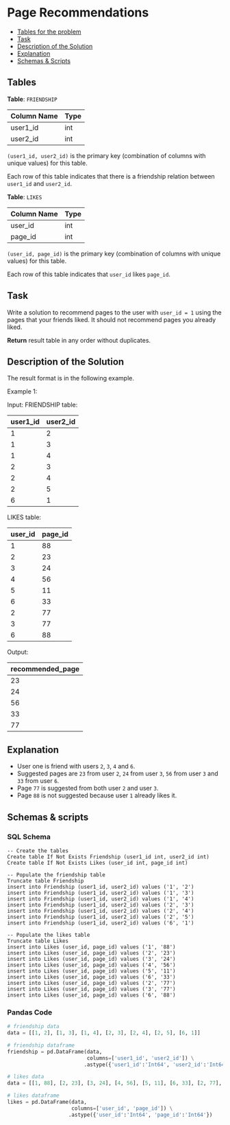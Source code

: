 # Page Recommendations

- [Tables for the problem](#tables)
- [Task](#task)
- [Description of the Solution](#description-of-the-solution)
- [Explanation](#explanation)
- [Schemas & Scripts](#schemas--scripts)

## Tables 

**Table**: `FRIENDSHIP`

| Column Name | Type |
|-------------|------|
| user1_id    | int  |
| user2_id    | int  |

`(user1_id, user2_id)` is the primary key (combination of columns with unique values) for this table.

Each row of this table indicates that there is a friendship relation between `user1_id` and `user2_id`.

**Table**: `LIKES`

| Column Name | Type |
|-------------|------|
| user_id     | int  |
| page_id     | int  |

`(user_id, page_id)` is the primary key (combination of columns with unique values) for this table.

Each row of this table indicates that `user_id` likes `page_id`.

## Task

Write a solution to recommend pages to the user with `user_id = 1` using the pages that your friends liked. 
It should not recommend pages you already liked.

**Return** result table in any order without duplicates.

## Description of the Solution ##

The result format is in the following example.

Example 1:

Input: 
FRIENDSHIP table:

| user1_id | user2_id |
|----------|----------|
| 1        | 2        |
| 1        | 3        |
| 1        | 4        |
| 2        | 3        |
| 2        | 4        |
| 2        | 5        |
| 6        | 1        |

LIKES table:

| user_id | page_id |
|---------|---------|
| 1       | 88      |
| 2       | 23      |
| 3       | 24      |
| 4       | 56      |
| 5       | 11      |
| 6       | 33      |
| 2       | 77      |
| 3       | 77      |
| 6       | 88      |

Output: 

| recommended_page |
|------------------|
| 23               |
| 24               |
| 56               |
| 33               |
| 77               |

## Explanation ##

- User one is friend with users `2`, `3`, `4` and `6`.
- Suggested pages are `23` from user `2`, `24` from user `3`, `56` from user `3` and `33` from user `6`.
- Page `77` is suggested from both user `2` and user `3`.
- Page `88` is not suggested because user `1` already likes it.

## Schemas & scripts

### SQL Schema

```genericsql
-- Create the tables
Create table If Not Exists Friendship (user1_id int, user2_id int)
Create table If Not Exists Likes (user_id int, page_id int)

-- Populate the friendship table    
Truncate table Friendship
insert into Friendship (user1_id, user2_id) values ('1', '2')
insert into Friendship (user1_id, user2_id) values ('1', '3')
insert into Friendship (user1_id, user2_id) values ('1', '4')
insert into Friendship (user1_id, user2_id) values ('2', '3')
insert into Friendship (user1_id, user2_id) values ('2', '4')
insert into Friendship (user1_id, user2_id) values ('2', '5')
insert into Friendship (user1_id, user2_id) values ('6', '1')
    
-- Populate the likes table
Truncate table Likes
insert into Likes (user_id, page_id) values ('1', '88')
insert into Likes (user_id, page_id) values ('2', '23')
insert into Likes (user_id, page_id) values ('3', '24')
insert into Likes (user_id, page_id) values ('4', '56')
insert into Likes (user_id, page_id) values ('5', '11')
insert into Likes (user_id, page_id) values ('6', '33')
insert into Likes (user_id, page_id) values ('2', '77')
insert into Likes (user_id, page_id) values ('3', '77')
insert into Likes (user_id, page_id) values ('6', '88')
```

### Pandas Code

```python
# friendship data
data = [[1, 2], [1, 3], [1, 4], [2, 3], [2, 4], [2, 5], [6, 1]]

# friendship dataframe
friendship = pd.DataFrame(data, 
                          columns=['user1_id', 'user2_id']) \
                         .astype({'user1_id':'Int64', 'user2_id':'Int64'})

# likes data
data = [[1, 88], [2, 23], [3, 24], [4, 56], [5, 11], [6, 33], [2, 77], [3, 77], [6, 88]]

# likes dataframe
likes = pd.DataFrame(data, 
                     columns=['user_id', 'page_id']) \
                    .astype({'user_id':'Int64', 'page_id':'Int64'})
```